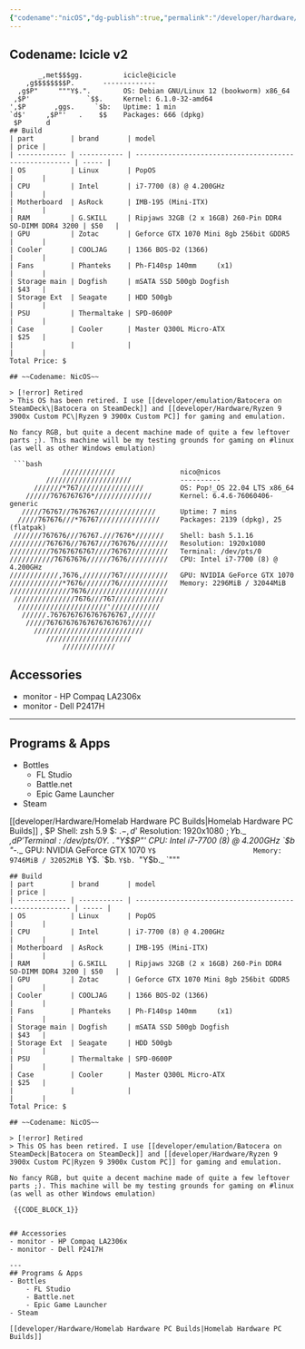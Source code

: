```yaml
---
{"codename":"nicOS","dg-publish":true,"permalink":"/developer/hardware/intel-i7-7700-custom-pc/","dgPassFrontmatter":true}
---
```


## Codename: Icicle v2
```shell
       _,met$$$gg.          icicle@icicle
    ,g$$$$$$$$P.       -------------
  ,g$P"     """Y$.".        OS: Debian GNU/Linux 12 (bookworm) x86_64
 ,$P'              `$$.     Kernel: 6.1.0-32-amd64
',$P       ,ggs.     `$b:   Uptime: 1 min
`d$'     ,$P"'   .    $$    Packages: 666 (dpkg)
 $P      d
## Build
| part         | brand       | model                                                  | price |
| ------------ | ----------- | ------------------------------------------------------ | ----- |
| OS           | Linux       | PopOS                                                  |       |
| CPU          | Intel       | i7-7700 (8) @ 4.200GHz                                 |       |
| Motherboard  | AsRock      | IMB-195 (Mini-ITX)                                     |       |
| RAM          | G.SKILL     | Ripjaws 32GB (2 x 16GB) 260-Pin DDR4 SO-DIMM DDR4 3200 | $50   |
| GPU          | Zotac       | Geforce GTX 1070 Mini 8gb 256bit GDDR5                 |       |
| Cooler       | COOLJAG     | 1366 BOS-D2 (1366)                                     |       |
| Fans         | Phanteks    | Ph-F140sp 140mm     (x1)                               |       |
| Storage main | Dogfish     | mSATA SSD 500gb Dogfish                                | $43   |
| Storage Ext  | Seagate     | HDD 500gb                                              |       |
| PSU          | Thermaltake | SPD-0600P                                              |       |
| Case         | Cooler      | Master Q300L Micro-ATX                                 | $25   |
|              |             |                                                        |       |
Total Price: $

## ~~Codename: NicOS~~

> [!error] Retired
> This OS has been retired. I use [[developer/emulation/Batocera on SteamDeck\|Batocera on SteamDeck]] and [[developer/Hardware/Ryzen 9 3900x Custom PC\|Ryzen 9 3900x Custom PC]] for gaming and emulation. 

No fancy RGB, but quite a decent machine made of quite a few leftover parts ;). This machine will be my testing grounds for gaming on #linux  (as well as other Windows emulation)

 ```bash
             /////////////                nico@nicos
         /////////////////////            ----------
      ///////*767////////////////         OS: Pop!_OS 22.04 LTS x86_64
    //////7676767676*//////////////       Kernel: 6.4.6-76060406-generic
   /////76767//7676767//////////////      Uptime: 7 mins
  /////767676///*76767///////////////     Packages: 2139 (dpkg), 25 (flatpak)
 ///////767676///76767.///7676*///////    Shell: bash 5.1.16
/////////767676//76767///767676////////   Resolution: 1920x1080
//////////76767676767////76767/////////   Terminal: /dev/pts/0
///////////76767676//////7676//////////   CPU: Intel i7-7700 (8) @ 4.200GHz
////////////,7676,///////767///////////   GPU: NVIDIA GeForce GTX 1070
/////////////*7676///////76////////////   Memory: 2296MiB / 32044MiB
///////////////7676////////////////////
 ///////////////7676///767////////////
  //////////////////////'////////////
   //////.7676767676767676767,//////
    /////767676767676767676767/////
      ///////////////////////////
         /////////////////////
             /////////////
```


## Accessories
- monitor - HP Compaq LA2306x
- monitor - Dell P2417H

---
## Programs & Apps
- Bottles
	- FL Studio
	- Battle.net
	- Epic Game Launcher
- Steam

[[developer/Hardware/Homelab Hardware PC Builds\|Homelab Hardware PC Builds]]     ,    $P    Shell: zsh 5.9
 $:      $.   -    ,d$'    Resolution: 1920x1080
 $;      Y$b._   _,d$P'      Terminal: /dev/pts/0
 Y$.    `.`"Y$$P"'         CPU: Intel i7-7700 (8) @ 4.200GHz
 `$b      "-.__              GPU: NVIDIA GeForce GTX 1070
  `Y$                        Memory: 9746MiB / 32052MiB
   `Y$.
     `$b.
       `Y$b.
          `"Y$b._
              `"""
```
## Build
| part         | brand       | model                                                  | price |
| ------------ | ----------- | ------------------------------------------------------ | ----- |
| OS           | Linux       | PopOS                                                  |       |
| CPU          | Intel       | i7-7700 (8) @ 4.200GHz                                 |       |
| Motherboard  | AsRock      | IMB-195 (Mini-ITX)                                     |       |
| RAM          | G.SKILL     | Ripjaws 32GB (2 x 16GB) 260-Pin DDR4 SO-DIMM DDR4 3200 | $50   |
| GPU          | Zotac       | Geforce GTX 1070 Mini 8gb 256bit GDDR5                 |       |
| Cooler       | COOLJAG     | 1366 BOS-D2 (1366)                                     |       |
| Fans         | Phanteks    | Ph-F140sp 140mm     (x1)                               |       |
| Storage main | Dogfish     | mSATA SSD 500gb Dogfish                                | $43   |
| Storage Ext  | Seagate     | HDD 500gb                                              |       |
| PSU          | Thermaltake | SPD-0600P                                              |       |
| Case         | Cooler      | Master Q300L Micro-ATX                                 | $25   |
|              |             |                                                        |       |
Total Price: $

## ~~Codename: NicOS~~

> [!error] Retired
> This OS has been retired. I use [[developer/emulation/Batocera on SteamDeck|Batocera on SteamDeck]] and [[developer/Hardware/Ryzen 9 3900x Custom PC|Ryzen 9 3900x Custom PC]] for gaming and emulation. 

No fancy RGB, but quite a decent machine made of quite a few leftover parts ;). This machine will be my testing grounds for gaming on #linux  (as well as other Windows emulation)

 {{CODE_BLOCK_1}}


## Accessories
- monitor - HP Compaq LA2306x
- monitor - Dell P2417H

---
## Programs & Apps
- Bottles
	- FL Studio
	- Battle.net
	- Epic Game Launcher
- Steam

[[developer/Hardware/Homelab Hardware PC Builds|Homelab Hardware PC Builds]]